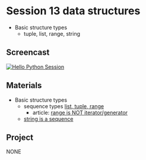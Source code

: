 # Session 13 data structures

- Basic structure types
    - tuple, list, range, string

## Screencast
[![Hello Python Session](http://img.youtube.com/vi/ujigKvT3d1o/0.jpg)](http://www.youtube.com/watch?v=ujigKvT3d1o "Hello Python Session")

## Materials
- Basic structure types 
    - sequence types [list, tuple, range](https://docs.python.org/3/library/stdtypes.html#sequence-types-list-tuple-range)
        - article: [range is NOT iterator/generator](https://treyhunner.com/2018/02/python-range-is-not-an-iterator/)
    - [string is a sequence](https://docs.python.org/3/library/stdtypes.html#text-sequence-type-str)


## Project
NONE